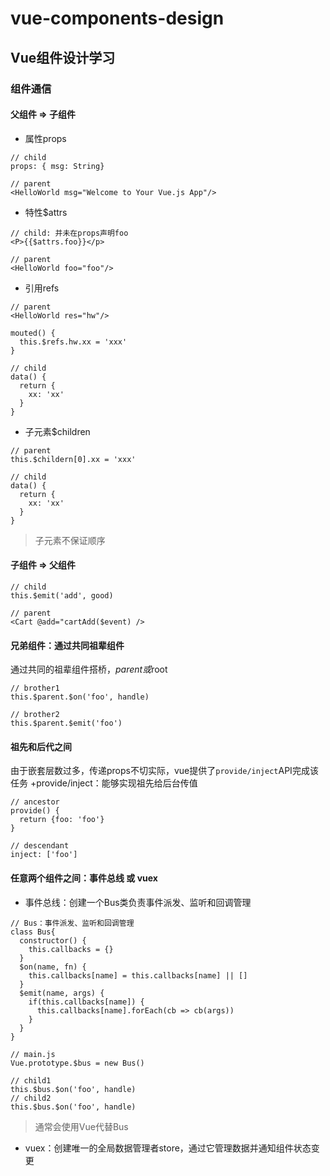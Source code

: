 # vue-components-design
## Vue组件设计学习

### 组件通信
#### 父组件 => 子组件
+ 属性props
```
// child
props: { msg: String}

// parent
<HelloWorld msg="Welcome to Your Vue.js App"/>
```
+ 特性$attrs
```
// child: 并未在props声明foo
<P>{{$attrs.foo}}</p>

// parent
<HelloWorld foo="foo"/>
```
+ 引用refs
```
// parent
<HelloWorld res="hw"/>

mouted() {
  this.$refs.hw.xx = 'xxx'
}

// child
data() {
  return {
    xx: 'xx'
  }
}
```
+ 子元素$children
```
// parent
this.$childern[0].xx = 'xxx'

// child
data() {
  return {
    xx: 'xx'
  }
}
```
> 子元素不保证顺序

#### 子组件 => 父组件
```
// child
this.$emit('add', good)

// parent 
<Cart @add="cartAdd($event) />
```

#### 兄弟组件：通过共同祖辈组件
通过共同的祖辈组件搭桥，$parent或$root
```
// brother1
this.$parent.$on('foo', handle)

// brother2
this.$parent.$emit('foo')
```

#### 祖先和后代之间
由于嵌套层数过多，传递props不切实际，vue提供了`provide/inject`API完成该任务
+provide/inject：能够实现祖先给后台传值
```
// ancestor
provide() {
  return {foo: 'foo'}
}

// descendant
inject: ['foo']
```

#### 任意两个组件之间：事件总线 或 vuex
+ 事件总线：创建一个Bus类负责事件派发、监听和回调管理
```
// Bus：事件派发、监听和回调管理
class Bus{
  constructor() {
    this.callbacks = {}
  }
  $on(name, fn) {
    this.callbacks[name] = this.callbacks[name] || []
  }
  $emit(name, args) {
    if(this.callbacks[name]) {
      this.callbacks[name].forEach(cb => cb(args))
    }
  }
}

// main.js
Vue.prototype.$bus = new Bus()

// child1
this.$bus.$on('foo', handle)
// child2
this.$bus.$on('foo', handle)
```
>通常会使用Vue代替Bus

+ vuex：创建唯一的全局数据管理者store，通过它管理数据并通知组件状态变更







